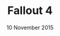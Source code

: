 ---
layout: post
date: 10 November 2015
title: Fallout 4
description: 
developer: Bethesda
card-image: 10
banner-image: 1
banner-offset: 95
image: 20180608084600_1_42616629272_o-1080.jpg
---